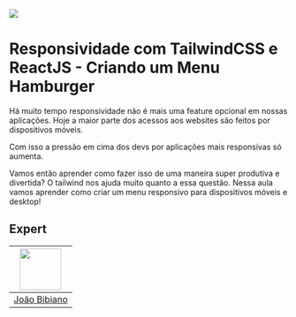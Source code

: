 <img src="https://storage.googleapis.com/golden-wind/experts-club/capa-github.svg" />

# Responsividade com TailwindCSS e ReactJS - Criando um Menu Hamburger

Há muito tempo responsividade não é mais uma feature opcional em nossas aplicações. Hoje a maior parte dos acessos aos websites são feitos por dispositivos móveis.

Com isso a pressão em cima dos devs por aplicações mais responsivas só aumenta.

Vamos então aprender como fazer isso de uma maneira super produtiva e divertida? O tailwind nos ajuda muito quanto a essa questão. Nessa aula vamos aprender como criar um menu responsivo para dispositivos móveis e desktop!

## Expert

| [<img src="https://avatars.githubusercontent.com/u/29175815?s=400&u=0fee7695511e1dfabdf5eaacd405853d4e69745c&v=4" width="75px;"/>](https://github.com/joaovbibiano) |
| :-----------------------------------------------------------------------------------------------------------------------------------------------------------------: |
|                                                           [João Bibiano](https://github.com/joaovbibiano)                                                           |
